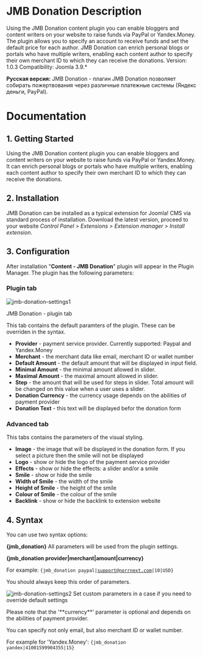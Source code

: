 JMB Donation Description
============

Using the JMB Donation content plugin you can enable bloggers and content writers on your website to raise funds via PayPal or Yandex.Money. The plugin allows you to specify an account to receive funds and set the default price for each author. JMB Donation can enrich personal blogs or portals who have multiple writers, enabling each content author to specify their own merchant ID to which they can receive the donations.
Version: 1.0.3
Compatibility: Joomla 3.9.*

**Русская версия:**
JMB Donation - плагин JMB Donation позволяет собирать пожертвования через различные платежные системы (Яндекс деньги, PayPal).


Documentation
=============

## 1. Getting Started

Using the JMB Donation content plugin you can enable bloggers and content writers on your website to raise funds via PayPal or Yandex.Money. It can enrich personal blogs or portals who have multiple writers, enabling each content author to specify their own merchant ID to which they can receive the donations.

## 2. Installation

JMB Donation can be installed as a typical extension for Joomla! CMS via standard process of installation. Download the latest version, proceed to your website _Control Panel > Extensions > Extension manager > Install extension_.

## 3. Configuration

After installation "**Content - JMB Donation**" plugin will appear in the Plugin Manager. The plugin has the following parameters:

### Plugin tab
![jmb-donation-settings1](https://user-images.githubusercontent.com/3432048/163677422-5c1354a2-5ca4-4399-ad4f-d50cce53f3e8.png)

JMB Donation - plugin tab

This tab contains the default paramters of the plugin. These can be overriden in the syntax.

* **Provider** - payment service provider. Currently supported: Paypal and Yandex.Money
* **Merchant** - the merchant data like email, merchant ID or wallet number
* **Default Amount** - the default amount that will be displayed in input field.
* **Minimal Amount** - the minimal amount allowed in slider.
* **Maximal Amount** - the maximal amount allowed in slider.
* **Step** - the amount that will be used for steps in slider. Total amount will be changed on this value when a user uses a slider.
* **Donation Currency** - the currency usage depends on the abilities of payment provider
* **Donation Text** - this text will be displayed befor the donation form

### Advanced tab

This tabs contains the parameters of the visual styling.

* **Image** - the image that will be displayed in the donation form. If you select a picture then the smile will not be displayed
* **Logo** - show or hide the logo of the payment service provider
* **Effects** - show or hide the effects: a slider and/or a smile
* **Smile** - show or hide the smile
* **Width of Smile** - the width of the smile
* **Height of Smile** - the height of the smile
* **Colour of Smile** - the colour of the smile
* **Backlink** - show or hide the backlink to extension website

## 4. Syntax

You can use two syntax options:

**{jmb_donation}**
All parameters will be used from the plugin settings.

**{jmb_donation provider|merchant|amount|currency}**

For example: <code>{jmb_donation paypal|support@norrnext.com|10|USD}</code>

You should always keep this order of parameters.

![jmb-donation-settings2](https://user-images.githubusercontent.com/3432048/163677428-750ee379-e632-440f-a6ca-0623717ad2c9.png)
Set custom parameters in a case if you need to override default settings

<p class="uk-alert">
    Please note that the '**currency**' parameter is optional and depends on the abilities of payment provider.
</p>

You can specify not only email, but also merchant ID or wallet number.

For example for 'Yandex.Money': <code>{jmb_donation yandex|41001599904355|15}</code>

